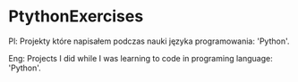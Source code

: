 # PtythonExercises
Pl:
Projekty które napisałem podczas nauki języka programowania: 'Python'.

Eng: 
Projects I did while I was learning to code in programing language: 'Python'.
